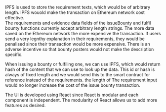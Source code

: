 IPFS is used to store the requirement texts, which would be of arbitrary length.  IPFS wouold make the transaction on Ethereum network cost effective.  <br>
The requirements and evidence data fields of the issueBounty and fulfil bounty functions currently accept arbitrary length strings. The more data saved on the Ethereum network the more expensive the transaction.  If users send a very legnthy explanation in their requirements, they would be penalised since their transaction would be more expensive.  There is an adverse incentive so that bounty posters would not make the description specific. <br>

When issuing a bounty or fulfiling one, we can use IPFS, which would return hash of the content that we can use to look up the data. This id or hash is always of fixed length and we would send this to the smart contract for reference instead of the requirements. the length of The requirement input would no longer increase the cost of the issue bounty transaction. <br>

The UI is developed using React since React is modular and each component is independent.  The modularity of React allows us to add more features as desired.  


